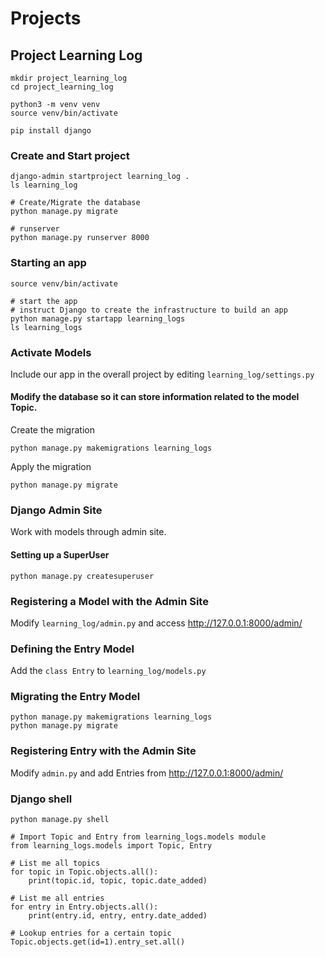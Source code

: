 # Projects

## Project Learning Log

```shell
mkdir project_learning_log
cd project_learning_log

python3 -m venv venv
source venv/bin/activate

pip install django
```

### Create and Start project

```shell
django-admin startproject learning_log .
ls learning_log

# Create/Migrate the database
python manage.py migrate

# runserver
python manage.py runserver 8000
```

### Starting an app

```shell
source venv/bin/activate

# start the app
# instruct Django to create the infrastructure to build an app
python manage.py startapp learning_logs
ls learning_logs
```

### Activate Models

Include our app in the overall project by editing `learning_log/settings.py`

#### Modify the database so it can store information related to the model Topic.

Create the migration

`python manage.py makemigrations learning_logs`

Apply the migration

`python manage.py migrate`

### Django Admin Site

Work with models through admin site.

#### Setting up a SuperUser

`python manage.py createsuperuser`

### Registering a Model with the Admin Site

Modify `learning_log/admin.py` and access http://127.0.0.1:8000/admin/

### Defining the Entry Model

Add the `class Entry` to `learning_log/models.py`

### Migrating the Entry Model

```shell
python manage.py makemigrations learning_logs
python manage.py migrate
```

### Registering Entry with the Admin Site

Modify `admin.py` and add Entries from http://127.0.0.1:8000/admin/

### Django shell

```shell
python manage.py shell

# Import Topic and Entry from learning_logs.models module
from learning_logs.models import Topic, Entry

# List me all topics
for topic in Topic.objects.all():
    print(topic.id, topic, topic.date_added)

# List me all entries
for entry in Entry.objects.all():
    print(entry.id, entry, entry.date_added)

# Lookup entries for a certain topic
Topic.objects.get(id=1).entry_set.all()
```